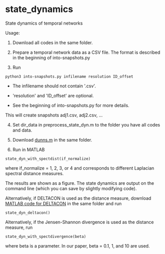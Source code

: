 # state_dynamics
State dynamics of temporal networks

Usage:

1. Download all codes in the same folder.

2. Prepare a temporal network data as a CSV file. The format is described in the beginning of into-snapshots.py

3. Run

```
python3 into-snapshots.py infilename resolution ID_offset
```

- The infilename should not contain '.csv'.

- 'resolution' and 'ID_offset' are optional.

- See the beginning of into-snapshots.py for more details.

This will create snapshots adj1.csv, adj2.csv, ...

4. Set dir_data in preprocess_state_dyn.m to the folder you have all codes and data.

5. Download [dunns.m](https://uk.mathworks.com/matlabcentral/fileexchange/27859-dunn-s-index)
in the same folder.

6. Run in MATLAB

```
state_dyn_with_spectdist(if_normalize)
```

where if_normalize = 1, 2, 3, or 4 and corresponds to different Laplacian spectral distance measures.

The results are shown as a figure. The state dynamics are output on the command line (which you can save by slightly modifying code).

Alternatively, if DELTACON is used as the distance measure, download [MATLAB code for DELTACON](http://web.eecs.umich.edu/~dkoutra/)
in the same folder and run

```
state_dyn_deltacon()
```

Alternatively, if the Jensen-Shannon divergence is used as the distance measure, run

```
state_dyn_with_spectdivergence(beta)
```

where beta is a parameter. In our paper, beta = 0.1, 1, and 10 are used.

